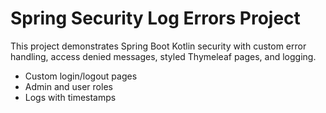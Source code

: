 # Spring Security Log Errors Project

This project demonstrates Spring Boot Kotlin security with custom error handling, access denied messages, styled Thymeleaf pages, and logging.

- Custom login/logout pages
- Admin and user roles
- Logs with timestamps
